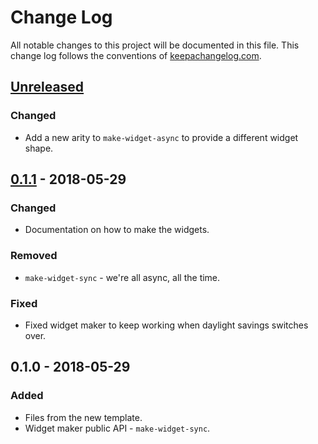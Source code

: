 # Change Log
All notable changes to this project will be documented in this file. This change log follows the conventions of [keepachangelog.com](http://keepachangelog.com/).

## [Unreleased]
### Changed
- Add a new arity to `make-widget-async` to provide a different widget shape.

## [0.1.1] - 2018-05-29
### Changed
- Documentation on how to make the widgets.

### Removed
- `make-widget-sync` - we're all async, all the time.

### Fixed
- Fixed widget maker to keep working when daylight savings switches over.

## 0.1.0 - 2018-05-29
### Added
- Files from the new template.
- Widget maker public API - `make-widget-sync`.

[Unreleased]: https://github.com/your-name/assignment3/compare/0.1.1...HEAD
[0.1.1]: https://github.com/your-name/assignment3/compare/0.1.0...0.1.1
